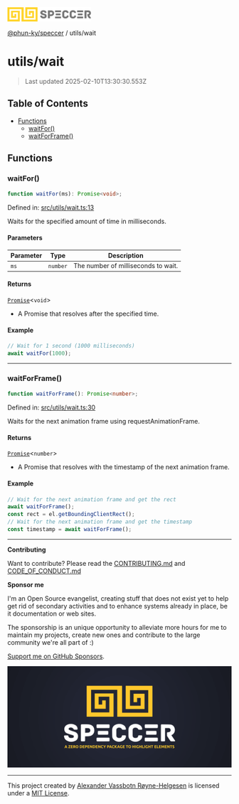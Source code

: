 <div>
  <img alt="SPECCER logo" src="https://raw.githubusercontent.com/phun-ky/speccer/main/public/logo-speccer-horizontal-colored-package.svg?raw=true" style="max-height:32px;" />
</div>

[@phun-ky/speccer](../README.md) / utils/wait

# utils/wait

> Last updated 2025-02-10T13:30:30.553Z

## Table of Contents

- [Functions](#functions)
  - [waitFor()](#waitfor)
  - [waitForFrame()](#waitforframe)

## Functions

### waitFor()

```ts
function waitFor(ms): Promise<void>;
```

Defined in: [src/utils/wait.ts:13](https://github.com/phun-ky/speccer/blob/main/src/utils/wait.ts#L13)

Waits for the specified amount of time in milliseconds.

#### Parameters

| Parameter | Type     | Description                         |
| --------- | -------- | ----------------------------------- |
| `ms`      | `number` | The number of milliseconds to wait. |

#### Returns

[`Promise`](https://developer.mozilla.org/docs/Web/JavaScript/Reference/Global_Objects/Promise)\<`void`>

- A Promise that resolves after the specified time.

#### Example

```ts
// Wait for 1 second (1000 milliseconds)
await waitFor(1000);
```

---

### waitForFrame()

```ts
function waitForFrame(): Promise<number>;
```

Defined in: [src/utils/wait.ts:30](https://github.com/phun-ky/speccer/blob/main/src/utils/wait.ts#L30)

Waits for the next animation frame using requestAnimationFrame.

#### Returns

[`Promise`](https://developer.mozilla.org/docs/Web/JavaScript/Reference/Global_Objects/Promise)\<`number`>

- A Promise that resolves with the timestamp of the next animation frame.

#### Example

```ts
// Wait for the next animation frame and get the rect
await waitForFrame();
const rect = el.getBoundingClientRect();
// Wait for the next animation frame and get the timestamp
const timestamp = await waitForFrame();
```

---

**Contributing**

Want to contribute? Please read the [CONTRIBUTING.md](https://github.com/phun-ky/speccer/blob/main/CONTRIBUTING.md) and [CODE_OF_CONDUCT.md](https://github.com/phun-ky/speccer/blob/main/CODE_OF_CONDUCT.md)

**Sponsor me**

I'm an Open Source evangelist, creating stuff that does not exist yet to help get rid of secondary activities and to enhance systems already in place, be it documentation or web sites.

The sponsorship is an unique opportunity to alleviate more hours for me to maintain my projects, create new ones and contribute to the large community we're all part of :)

[Support me on GitHub Sponsors](https://github.com/sponsors/phun-ky).

![Speccer banner, with logo and slogan: A zero dependency package to annotate or highlight elements](https://github.com/phun-ky/speccer/blob/main/public/speccer-banner.png?raw=true)

---

This project created by [Alexander Vassbotn Røyne-Helgesen](http://phun-ky.net) is licensed under a [MIT License](https://choosealicense.com/licenses/mit/).
